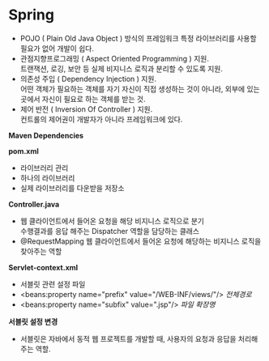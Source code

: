 # Spring
- POJO ( Plain Old Java Object ) 방식의 프레임워크 특정 라이브러리를 사용할 필요가 없어 개발이 쉽다.
- 관점지향프로그래밍 ( Aspect Oriented Programming ) 지원.  
트랜잭션, 로깅, 보안 등 실제 비지니스 로직과 분리할 수 있도록 지원.
- 의존성 주입 ( Dependency Injection ) 지원.  
어떤 객체가 필요하는 객체를 자기 자신이 직접 생성하는 것이 아니라, 외부에 있는 곳에서 자신이 필요로 하는 객체를 받는 것.
- 제어 반전 ( Inversion Of Controller ) 지원.  
컨트롤의 제어권이 개발자가 아니라 프레임워크에 있다.

**Maven Dependencies**

**pom.xml**
- 라이브러리 관리
- <dependency>하나의 라이브러리</dependency> 
- <repositories>실제 라이브러리를 다운받을 저장소</repositories>

**Controller.java**
- 웹 클라이언트에서 들어온 요청을 해당 비지니스 로직으로 분기  
수행결과를 응답 해주는 Dispatcher 역할을 담당하는 클래스
- @RequestMapping 웹 클라이언트에서 들어온 요청에 해당하는 비지니스 로직을 찾아주는 역할

**Servlet-context.xml**
- 서블릿 관련 설정 파일
- <beans:property name="prefix" value="/WEB-INF/views/"/> _전체경로_
- <beans:property name="subfix" value=".jsp"/> _파일 확장명_

**서블릿 설정 변경**
- 서블릿은 자바에서 동적 웹 프로젝트를 개발할 때, 사용자의 요청과 응답을 처리해주는 역할.


